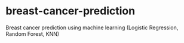 # breast-cancer-prediction
Breast cancer prediction using machine learning (Logistic Regression, Random Forest, KNN)
